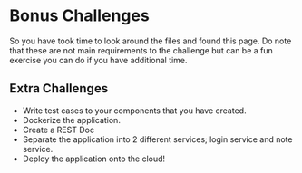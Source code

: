 # Bonus Challenges

So you have took time to look around the files and found this page. Do note that these are not main requirements to the challenge but can be a fun exercise you can do if you have additional time.

## Extra Challenges
- Write test cases to your components that you have created.
- Dockerize the application.
- Create a REST Doc
- Separate the application into 2 different services; login service and note service.
- Deploy the application onto the cloud!
